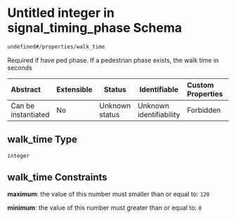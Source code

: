 # Untitled integer in signal_timing_phase Schema

```txt
undefined#/properties/walk_time
```

Required if have ped phase. If a pedestrian phase exists, the walk time in seconds


| Abstract            | Extensible | Status         | Identifiable            | Custom Properties | Additional Properties | Access Restrictions | Defined In                                                                                            |
| :------------------ | ---------- | -------------- | ----------------------- | :---------------- | --------------------- | ------------------- | ----------------------------------------------------------------------------------------------------- |
| Can be instantiated | No         | Unknown status | Unknown identifiability | Forbidden         | Allowed               | none                | [signal_timing_phase.schema.json\*](../../out/signal_timing_phase.schema.json "open original schema") |

## walk_time Type

`integer`

## walk_time Constraints

**maximum**: the value of this number must smaller than or equal to: `120`

**minimum**: the value of this number must greater than or equal to: `0`
